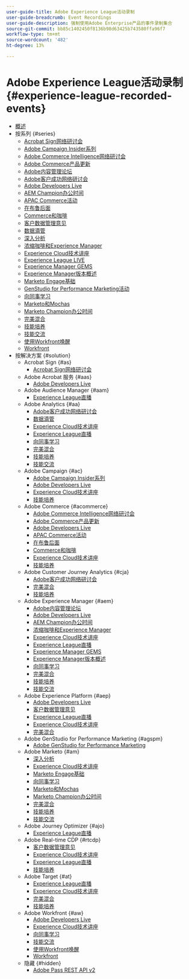 ```yaml
---
user-guide-title: Adobe Experience League活动录制
user-guide-breadcrumb: Event Recordings
user-guide-description: 强制使用Adobe Enterprise产品的事件录制集合
source-git-commit: bb85c1402450f8136b98d63425b743580ffa96f7
workflow-type: tm+mt
source-wordcount: '482'
ht-degree: 13%

---
```



# Adobe Experience League活动录制 {#experience-league-recorded-events}

+ [概述](overview.md)
+ 按系列 {#series}
   + [Acrobat Sign网络研讨会](https://experienceleague.adobe.com/docs/events/acrobat-sign-webinars/overview.html?lang=zh-Hans)
   + [Adobe Campaign Insider系列](https://experienceleague.adobe.com/docs/events/adobe-campaign-insider-recordings/overview.html?lang=zh-Hans)
   + [Adobe Commerce Intelligence网络研讨会](https://experienceleague.adobe.com/docs/events/mbi-webinars-recordings/overview.html?lang=zh-Hans)
   + [Adobe Commerce产品更新](https://experienceleague.adobe.com/docs/events/adobe-commerce-product-update-recordings/overview.html?lang=zh-Hans)
   + [Adobe内容管理论坛](https://experienceleague.adobe.com/docs/events/adobe-content-management-forum-recordings/overview.html?lang=zh-Hans)
   + [Adobe客户成功网络研讨会](https://experienceleague.adobe.com/docs/events/adobe-customer-success-webinar-recordings/overview.html?lang=zh-Hans)
   + [Adobe Developers Live](https://experienceleague.adobe.com/docs/events/adobe-developers-live-recordings/overview.html?lang=zh-Hans)
   + [AEM Champion办公时间](https://experienceleague.adobe.com/docs/events/aem-champion-office-hours/overview.html?lang=zh-Hans)
   + [APAC Commerce活动](https://experienceleague.adobe.com/docs/events/apac-commerce-recordings/overview.html?lang=zh-Hans)
   + [在布鲁后面](https://experienceleague.adobe.com/docs/events/behind-the-brew-recordings/overview.html?lang=zh-Hans)
   + [Commerce和咖啡](https://experienceleague.adobe.com/docs/events/commerce-and-coffee-recordings/overview.html?lang=zh-Hans)
   + [客户数据管理意见](https://experienceleague.adobe.com/docs/events/customer-data-management-voices-recordings/overview.html?lang=zh-Hans)
   + [数据滴管](https://experienceleague.adobe.com/docs/events/data-drip-recordings/overview.html?lang=zh-Hans)
   + [深入分析](https://experienceleague.adobe.com/docs/events/deep-dives-recordings/overview.html?lang=zh-Hans)
   + [浓缩咖啡和Experience Manager](https://experienceleague.adobe.com/docs/events/espressos-and-experience-manager-recordings/overview.html?lang=zh-Hans)
   + [Experience Cloud技术讲座](https://experienceleague.adobe.com/docs/events/tech-sessions/overview.html?lang=zh-Hans)
   + [Experience League LIVE](https://experienceleague.adobe.com/docs/events/experience-league-live-recordings/overview.html?lang=zh-Hans)
   + [Experience Manager GEMS](https://experienceleague.adobe.com/docs/events/experience-manager-gems-recordings/overview.html?lang=zh-Hans)
   + [Experience Manager版本概述](https://experienceleague.adobe.com/docs/events/aemcs-release-update-recordings/overview.html?lang=zh-Hans)
   + [Marketo Engage基础](https://experienceleague.adobe.com/zh-hans/docs/events/foundations-of-marketo-engage-webinars/overview)
   + [GenStudio for Performance Marketing活动](https://experienceleague.adobe.com/docs/events/genstudio-for-performance-marketing-events/overview.html?lang=zh-Hans)
   + [向同事学习](https://experienceleague.adobe.com/docs/events/learn-from-your-peers-recordings/overview.html?lang=zh-Hans)
   + [Marketo和Mochas](https://experienceleague.adobe.com/docs/events/marketo-and-mochas-recordings/overview.html?lang=zh-Hans)
   + [Marketo Champion办公时间](https://experienceleague.adobe.com/docs/events/marketo-champion-office-hours/overview.html?lang=zh-Hans)
   + [完美混合](https://experienceleague.adobe.com/docs/events/perfect-blend/overview.html)
   + [技能培养](https://experienceleague.adobe.com/docs/events/skill-builder-recordings/overview.html?lang=zh-Hans)
   + [技能交流](https://experienceleague.adobe.com/docs/events/the-skill-exchange-recordings/overview.html?lang=zh-Hans)
   + [使用Workfront唤醒](https://experienceleague.adobe.com/docs/events/wake-up-with-workfront-recordings/overview.html?lang=zh-Hans)
   + [Workfront](https://experienceleague.adobe.com/docs/events/workfront-recordings/overview.html?lang=zh-Hans)
+ 按解决方案 {#solution}
   + Acrobat Sign {#as}
      + [Acrobat Sign网络研讨会](https://experienceleague.adobe.com/docs/events/acrobat-sign-webinars/overview.html?lang=zh-Hans)
   + Adobe Acrobat 服务 {#aas}
      + [Adobe Developers Live](https://experienceleague.adobe.com/docs/events/adobe-developers-live-recordings/overview.html?lang=zh-Hans)
   + Adobe Audience Manager {#aam}
      + [Experience League直播](https://experienceleague.adobe.com/docs/events/experience-league-live-recordings/overview.html?lang=zh-Hans)
   + Adobe Analytics {#aa}
      + [Adobe客户成功网络研讨会](https://experienceleague.adobe.com/docs/events/adobe-customer-success-webinar-recordings/overview.html?lang=zh-Hans)
      + [数据滴管](https://experienceleague.adobe.com/docs/events/data-drip-recordings/overview.html?lang=zh-Hans)
      + [Experience Cloud技术讲座](https://experienceleague.adobe.com/docs/events/tech-sessions/overview.html?lang=zh-Hans)
      + [Experience League直播](https://experienceleague.adobe.com/docs/events/experience-league-live-recordings/overview.html?lang=zh-Hans)
      + [向同事学习](https://experienceleague.adobe.com/docs/events/learn-from-your-peers-recordings/overview.html?lang=zh-Hans)
      + [完美混合](https://experienceleague.adobe.com/docs/events/perfect-blend/overview.html)
      + [技能培养](https://experienceleague.adobe.com/docs/events/skill-builder-recordings/overview.html?lang=zh-Hans)
      + [技能交流](https://experienceleague.adobe.com/docs/events/the-skill-exchange-recordings/overview.html?lang=zh-Hans)
   + Adobe Campaign {#ac}
      + [Adobe Campaign Insider系列](https://experienceleague.adobe.com/docs/events/adobe-campaign-insider-recordings/overview.html?lang=zh-Hans)
      + [Adobe Developers Live](https://experienceleague.adobe.com/docs/events/adobe-developers-live-recordings/overview.html?lang=zh-Hans)
      + [Experience Cloud技术讲座](https://experienceleague.adobe.com/docs/events/tech-sessions/overview.html?lang=zh-Hans)
      + [技能培养](https://experienceleague.adobe.com/docs/events/skill-builder-recordings/overview.html?lang=zh-Hans)
   + Adobe Commerce {#acommerce}
      + [Adobe Commerce Intelligence网络研讨会](https://experienceleague.adobe.com/docs/events/mbi-webinars-recordings/overview.html?lang=zh-Hans)
      + [Adobe Commerce产品更新](https://experienceleague.adobe.com/docs/events/adobe-commerce-product-update-recordings/overview.html?lang=zh-Hans)
      + [Adobe Developers Live](https://experienceleague.adobe.com/docs/events/adobe-developers-live-recordings/overview.html?lang=zh-Hans)
      + [APAC Commerce活动](https://experienceleague.adobe.com/docs/events/apac-commerce-recordings/overview.html?lang=zh-Hans)
      + [在布鲁后面](https://experienceleague.adobe.com/docs/events/behind-the-brew-recordings/overview.html?lang=zh-Hans)
      + [Commerce和咖啡](https://experienceleague.adobe.com/docs/events/commerce-and-coffee-recordings/overview.html?lang=zh-Hans)
      + [Experience Cloud技术讲座](https://experienceleague.adobe.com/docs/events/tech-sessions/overview.html?lang=zh-Hans)
      + [技能培养](https://experienceleague.adobe.com/docs/events/skill-builder-recordings/overview.html?lang=zh-Hans)
   + Adobe Customer Journey Analytics {#cja}
      + [Adobe客户成功网络研讨会](https://experienceleague.adobe.com/docs/events/adobe-customer-success-webinar-recordings/overview.html?lang=zh-Hans)
      + [完美混合](https://experienceleague.adobe.com/docs/events/perfect-blend/overview.html)
      + [技能培养](https://experienceleague.adobe.com/docs/events/skill-builder-recordings/overview.html?lang=zh-Hans)
   + Adobe Experience Manager {#aem}
      + [Adobe内容管理论坛](https://experienceleague.adobe.com/docs/events/adobe-content-management-forum-recordings/overview.html?lang=zh-Hans)
      + [Adobe Developers Live](https://experienceleague.adobe.com/docs/events/adobe-developers-live-recordings/overview.html?lang=zh-Hans)
      + [AEM Champion办公时间](https://experienceleague.adobe.com/docs/events/aem-champion-office-hours/overview.html?lang=zh-Hans)
      + [浓缩咖啡和Experience Manager](https://experienceleague.adobe.com/docs/events/espressos-and-experience-manager-recordings/overview.html?lang=zh-Hans)
      + [Experience Cloud技术讲座](https://experienceleague.adobe.com/docs/events/tech-sessions/overview.html?lang=zh-Hans)
      + [Experience League直播](https://experienceleague.adobe.com/docs/events/experience-league-live-recordings/overview.html?lang=zh-Hans)
      + [Experience Manager GEMS](https://experienceleague.adobe.com/docs/events/experience-manager-gems-recordings/overview.html?lang=zh-Hans)
      + [Experience Manager版本概述](https://experienceleague.adobe.com/docs/events/aemcs-release-update-recordings/overview.html?lang=zh-Hans)
      + [向同事学习](https://experienceleague.adobe.com/docs/events/learn-from-your-peers-recordings/overview.html?lang=zh-Hans)
      + [完美混合](https://experienceleague.adobe.com/docs/events/perfect-blend/overview.html)
      + [技能培养](https://experienceleague.adobe.com/docs/events/skill-builder-recordings/overview.html?lang=zh-Hans)
      + [技能交流](https://experienceleague.adobe.com/docs/events/the-skill-exchange-recordings/overview.html?lang=zh-Hans)
   + Adobe Experience Platform {#aep}
      + [Adobe Developers Live](https://experienceleague.adobe.com/docs/events/adobe-developers-live-recordings/overview.html?lang=zh-Hans)
      + [客户数据管理意见](https://experienceleague.adobe.com/docs/events/customer-data-management-voices-recordings/overview.html?lang=zh-Hans)
      + [Experience League直播](https://experienceleague.adobe.com/docs/events/experience-league-live-recordings/overview.html?lang=zh-Hans)
      + [Experience Cloud技术讲座](https://experienceleague.adobe.com/docs/events/tech-sessions/overview.html?lang=zh-Hans)
      + [完美混合](https://experienceleague.adobe.com/docs/events/perfect-blend/overview.html)
   + Adobe GenStudio for Performance Marketing {#agspm}
      + [Adobe GenStudio for Performance Marketing](https://experienceleague.adobe.com/docs/events/genstudio-for-performance-marketing-events/overview.html?lang=zh-Hans)
   + Adobe Marketo {#am}
      + [深入分析](https://experienceleague.adobe.com/docs/events/deep-dives-recordings/overview.html?lang=zh-Hans)
      + [Experience Cloud技术讲座](https://experienceleague.adobe.com/docs/events/tech-sessions/overview.html?lang=zh-Hans)
      + [Marketo Engage基础](https://experienceleague.adobe.com/zh-hans/docs/events/foundations-of-marketo-engage-webinars/overview)
      + [向同事学习](https://experienceleague.adobe.com/docs/events/learn-from-your-peers-recordings/overview.html?lang=zh-Hans)
      + [Marketo和Mochas](https://experienceleague.adobe.com/docs/events/marketo-and-mochas-recordings/overview.html?lang=zh-Hans)
      + [Marketo Champion办公时间](https://experienceleague.adobe.com/docs/events/marketo-champion-office-hours/overview.html?lang=zh-Hans)
      + [完美混合](https://experienceleague.adobe.com/docs/events/perfect-blend/overview.html)
      + [技能培养](https://experienceleague.adobe.com/docs/events/skill-builder-recordings/overview.html?lang=zh-Hans)
      + [技能交流](https://experienceleague.adobe.com/docs/events/the-skill-exchange-recordings/overview.html?lang=zh-Hans)
   + Adobe Journey Optimizer {#ajo}
      + [Experience League直播](https://experienceleague.adobe.com/docs/events/experience-league-live-recordings/overview.html?lang=zh-Hans)
   + Adobe Real-time CDP {#rtcdp}
      + [客户数据管理意见](https://experienceleague.adobe.com/docs/events/customer-data-management-voices-recordings/overview.html?lang=zh-Hans)
      + [Experience Cloud技术讲座](https://experienceleague.adobe.com/docs/events/tech-sessions/overview.html?lang=zh-Hans)
      + [Experience League直播](https://experienceleague.adobe.com/docs/events/experience-league-live-recordings/overview.html?lang=zh-Hans)
      + [技能培养](https://experienceleague.adobe.com/docs/events/skill-builder-recordings/overview.html?lang=zh-Hans)
   + Adobe Target {#at}
      + [Experience League直播](https://experienceleague.adobe.com/docs/events/experience-league-live-recordings/overview.html?lang=zh-Hans)
      + [Experience Cloud技术讲座](https://experienceleague.adobe.com/docs/events/tech-sessions/overview.html?lang=zh-Hans)
      + [完美混合](https://experienceleague.adobe.com/docs/events/perfect-blend/overview.html)
      + [技能培养](https://experienceleague.adobe.com/docs/events/skill-builder-recordings/overview.html?lang=zh-Hans)
   + Adobe Workfront {#aw}
      + [Adobe Developers Live](https://experienceleague.adobe.com/docs/events/adobe-developers-live-recordings/overview.html?lang=zh-Hans)
      + [Experience Cloud技术讲座](https://experienceleague.adobe.com/docs/events/tech-sessions/overview.html?lang=zh-Hans)
      + [向同事学习](https://experienceleague.adobe.com/docs/events/learn-from-your-peers-recordings/overview.html?lang=zh-Hans)
      + [技能交流](https://experienceleague.adobe.com/docs/events/the-skill-exchange-recordings/overview.html?lang=zh-Hans)
      + [使用Workfront唤醒](https://experienceleague.adobe.com/docs/events/wake-up-with-workfront-recordings/overview.html?lang=zh-Hans)
      + [Workfront](https://experienceleague.adobe.com/docs/events/workfront-recordings/overview.html?lang=zh-Hans)
   + 隐藏 {#hidden}
      + [Adobe Pass REST API v2](../single-events/adobe-pass-rest-api-v2.md)